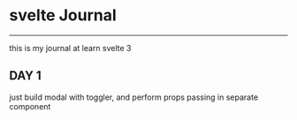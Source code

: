 # svelte Journal

---

this is my journal at learn svelte 3

## DAY 1

just build modal with toggler, and perform props passing in separate component
